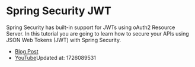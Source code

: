 # Spring Security JWT

Spring Security has built-in support for JWTs using oAuth2 Resource Server. In this tutorial you are going to learn how to secure your APIs using JSON Web Tokens (JWT) with Spring Security.

- [Blog Post](https://www.danvega.dev/blog/2022/09/06/spring-security-jwt/)
- [YouTube](https://youtu.be/KYNR5js2cXE)Updated at: 1726089531
